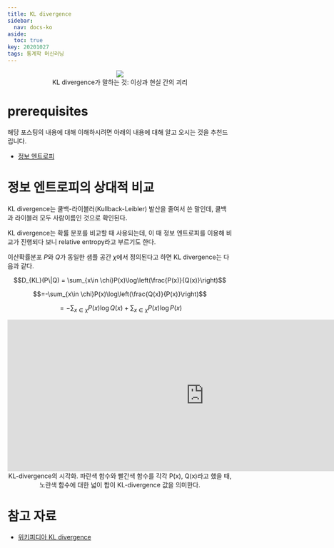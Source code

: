 ```yaml
---
title: KL divergence
sidebar:
  nav: docs-ko
aside:
  toc: true
key: 20201027
tags: 통계학 머신러닝
---
```


<p align = "center">
  <img src = "https://lh3.googleusercontent.com/proxy/-GwVQcne6_Lbqa30qyR_PGhEt0ap10_QIwcTT645HaeN7H5Bxr7vifeRoV3OLnLkpYUEPEs0bdLKggqhSLgBuzGATzT6yRxvmekiM7uz-oBkpedoZD9VO9BFLTthwcqbBxhk5NMG1m6_LMlTUjQfVZHgVJbUQBl4ywPQusVE570cFmqNnXo">
  <br>
  KL divergence가 말하는 것: 이상과 현실 간의 괴리
</p>

# prerequisites

해당 포스팅의 내용에 대해 이해하시려면 아래의 내용에 대해 알고 오시는 것을 추천드립니다.

* [정보 엔트로피](https://angeloyeo.github.io/2020/10/26/information_entropy.html)

# 정보 엔트로피의 상대적 비교

KL divergence는 쿨백-라이블러(Kullback-Leibler) 발산을 줄여서 쓴 말인데, 쿨백과 라이블러 모두 사람이름인 것으로 확인된다. 

KL divergence는 확률 분포를 비교할 때 사용되는데, 이 때 정보 엔트로피를 이용해 비교가 진행되다 보니 relative entropy라고 부르기도 한다.

이산확률분포 $P$와 $Q$가 동일한 샘플 공간 $\chi$에서 정의된다고 하면 KL divergence는 다음과 같다.

$$D_{KL}(P\|Q) = \sum_{x\in \chi}P(x)\log\left(\frac{P(x)}{Q(x)}\right)$$

$$=-\sum_{x\in \chi}P(x)\log\left(\frac{Q(x)}{P(x)}\right)$$

$$=-\sum_{x\in\chi}P(x)\log Q(x) + \sum_{x\in\chi}P(x)\log P(x)$$



<p align = "center">
  <iframe width ="880" height = "340" src="https://angeloyeo.github.io/p5/2020-10-27-KL_divergence/" frameborder = "0"></iframe>
    <br>
    KL-divergence의 시각화. 파란색 함수와 빨간색 함수를 각각 P(x), Q(x)라고 했을 때, 노란색 함수에 대한 넓이 합이 KL-divergence 값을 의미한다.
</p>

# 참고 자료

* [위키피디아 KL divergence](https://en.wikipedia.org/wiki/Kullback%E2%80%93Leibler_divergence)